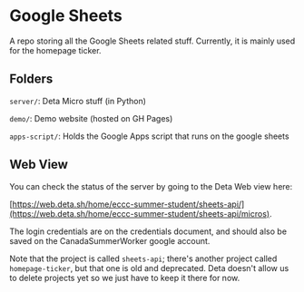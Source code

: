 # Google Sheets

A repo storing all the Google Sheets related stuff. Currently, it is mainly used for the homepage ticker.

## Folders

`server/`: Deta Micro stuff (in Python)

`demo/`: Demo website (hosted on GH Pages)

`apps-script/`: Holds the Google Apps script that runs on the google sheets

## Web View

You can check the status of the server by going to the Deta Web view here:

[https://web.deta.sh/home/eccc-summer-student/sheets-api/](https://web.deta.sh/home/eccc-summer-student/sheets-api/micros).

The login credentials are on the credentials document, and should also be saved on the CanadaSummerWorker google account.

Note that the project is called `sheets-api`; there's another project called `homepage-ticker`, but that one is old and deprecated. Deta doesn't allow us to delete projects yet so we just have to keep it there for now.
